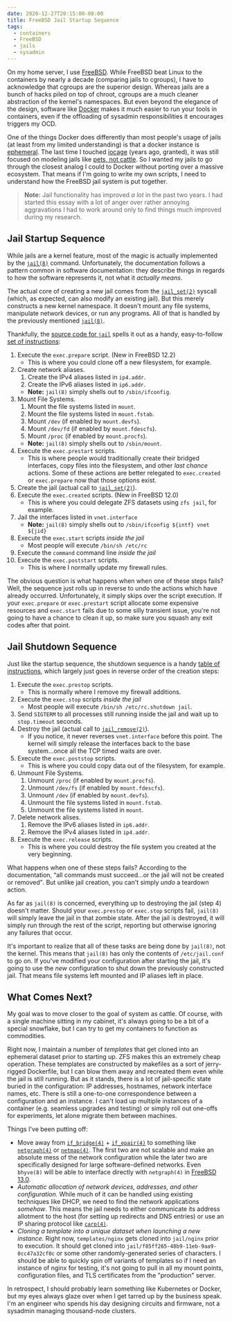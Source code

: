 ```yaml
---
date: 2020-12-27T20:15:00-08:00
title: FreeBSD Jail Startup Sequence
tags:
  - containers
  - FreeBSD
  - jails
  - sysadmin
---
```


On my home server, I use [FreeBSD](https://www.freebsd.org/).
While FreeBSD beat Linux to the containers by nearly a decade (comparing jails to cgroups), I have to acknowledge that cgroups are the superior design.
Whereas jails are a bunch of hacks piled on top of chroot, cgroups are a much cleaner abstraction of the kernel's namespaces.
But even beyond the elegance of the design, software like [Docker](https://www.docker.com/) makes it much easier to run your tools in containers, even if the offloading of sysadmin responsibilities it encourages triggers my OCD.

One of the things Docker does differently than most people's usage of jails (at least from my limited understanding) is that a docker instance is [ephemeral](https://docs.docker.com/develop/develop-images/dockerfile_best-practices/).
The last time I touched [iocage](https://iocage.io/) (years ago, granted), it was still focused on modeling jails like [pets, not cattle](http://cloudscaling.com/blog/cloud-computing/the-history-of-pets-vs-cattle/).
So I wanted my jails to go through the closest analog I could to Docker without porting over a massive ecosystem.
That means if I'm going to write my own scripts, I need to understand how the FreeBSD jail system is put together.

<!--more-->

> **Note:** Jail functionality has improved *a lot* in the past two years.
> I had started this essay with a lot of anger over rather annoying aggravations I had to work around only to find things much improved during my research.

## Jail Startup Sequence

While jails are a kernel feature, most of the magic is actually implemented by the [`jail(8)`](https://www.freebsd.org/cgi/man.cgi?query=jail&sektion=8) command.
Unfortunately, the documentation follows a pattern common in software documentation: they describe things in regards to how the software represents it, not what it *actually means*.

The actual core of creating a new jail comes from the [`jail_set(2)`](https://www.freebsd.org/cgi/man.cgi?query=jail_set&sektion=2) syscall (which, as expected, can also modify an existing jail).
But this merely constructs a new kernel namespace.
It doesn't mount any file systems, manipulate network devices, or run any programs.
All of that is handled by the previously mentioned [`jail(8)`](https://www.freebsd.org/cgi/man.cgi?query=jail&sektion=8).

Thankfully, the [source code for `jail`](https://github.com/freebsd/freebsd/tree/stable/12/usr.sbin/jail) spells it out as a handy, easy-to-follow [set of instructions](https://github.com/freebsd/freebsd/blob/stable/12/usr.sbin/jail/jail.c#L88):

1. Execute the `exec.prepare` script. (New in FreeBSD 12.2)
   - This is where you could clone off a new filesystem, for example.
2. Create network aliases.
   1. Create the IPv4 aliases listed in `ip4.addr`.
   2. Create the IPv6 aliases listed in `ip6.addr`.
   -  **Note:** `jail(8)` simply shells out to `/sbin/ifconfig`.
3. Mount File Systems.
   1. Mount the file systems listed in `mount`.
   2. Mount the file systems listed in `mount.fstab`.
   3. Mount `/dev` (if enabled by `mount.devfs`).
   4. Mount `/dev/fd` (if enabled by `mount.fdescfs`).
   5. Mount `/proc` (if enabled by `mount.procfs`).
   - **Note:** `jail(8)` simply shells out to `/sbin/mount`.
4. Execute the `exec.prestart` scripts.
   - This is where people would traditionally create their bridged interfaces, copy files into the filesystem, and other *last chance* actions.
     Some of these actions are better relegated to `exec.created` or `exec.prepare` now that those options exist.
5. Create the jail (actual call to [`jail_set(2)`](https://www.freebsd.org/cgi/man.cgi?query=jail_set&sektion=2)).
6. Execute the `exec.created` scripts.  (New in FreeBSD 12.0)
   - This is where you could delegate ZFS datasets using `zfs jail`, for example.
7. Jail the interfaces listed in `vnet.interface`
   - **Note:** `jail(8)` simply shells out to `/sbin/ifconfig ${intf} vnet ${jid}`
8. Execute the `exec.start` scripts *inside the jail*
   - Most people will execute `/bin/sh /etc/rc`
9. Execute the `command` command line *inside the jail*
10. Execute the `exec.poststart` scripts.
    - This is where I normally update my firewall rules.

The obvious question is what happens when when one of these steps fails?
Well, the sequence just rolls up in reverse to undo the actions which have already occurred.
Unfortunately, it simply skips over the script execution.
If your `exec.prepare` or `exec.prestart` script allocate some expensive resources and `exec.start` fails due to some silly transient issue, you're not going to have a chance to clean it up, so make sure you squash any exit codes after that point.

## Jail Shutdown Sequence

Just like the startup sequence, the shutdown sequence is a handy [table of instructions](https://github.com/freebsd/freebsd/blob/stable/12/usr.sbin/jail/jail.c#L112), which largely just goes in reverse order of the creation steps:

1. Execute the `exec.prestop` scripts.
   - This is normally where I remove my firewall additions.
2. Execute the `exec.stop` scripts *inside the jail*
   - Most people will execute `/bin/sh /etc/rc.shutdown jail`.
3. Send `SIGTERM` to all processes still running inside the jail and wait up to `stop.timeout` seconds.
4. Destroy the jail (actual call to [`jail_remove(2)`](https://www.freebsd.org/cgi/man.cgi?query=jail_remove&sektion=2)).
   - If you notice, it never reverses `vnet.interface` before this point.
     The kernel will simply release the interfaces back to the base system...once all the TCP timed waits are over.
5. Execute the `exec.poststop` scripts.
   - This is where you could copy data out of the filesystem, for example.
6. Unmount File Systems.
   1. Unmount `/proc` (if enabled by `mount.procfs`).
   2. Unmount `/dev/fs` (if enabled by `mount.fdescfs`).
   3. Unmount `/dev` (if enabled by `mount.devfs`).
   4. Unmount the file systems listed in `mount.fstab`.
   5. Unmount the file systems listed in `mount`.
7. Delete network alises.
   1. Remove the IPv6 aliases listed in `ip6.addr`.
   2. Remove the IPv4 aliases listed in `ip4.addr`.
8. Execute the `exec.release` scripts.
   - This is where you could destroy the file system you created at the very beginning.

What happens when one of these steps fails?
According to the documentation, <q cite="https://www.freebsd.org/cgi/man.cgi?query=jail&sektion=8">all commands must succeed...or the jail will not be created or removed</q>.
But unlike jail creation, you can't simply *undo* a teardown action.

As far as `jail(8)` is concerned, everything up to destroying the jail (step 4) doesn't matter.
Should your `exec.prestop` or `exec.stop` scripts fail, `jail(8)` will simply leave the jail in that zombie state.
After the jail is destroyed, it will simply run through the rest of the script, reporting but otherwise ignoring any failures that occur.

It's important to realize that all of these tasks are being done by `jail(8)`, not the kernel.
This means that `jail(8)` has only the contents of `/etc/jail.conf` to go on.
If you've modified your configuration after starting the jail, it's going to use the *new* configuration to shut down the previously constructed jail.
That means file systems left mounted and IP aliases left in place.

## What Comes Next?

My goal was to move closer to the goal of system as cattle.
Of course, with a single machine sitting in my cabinet, it's always going to be a bit of a special snowflake, but I can try to get my containers to function as commodities.

Right now, I maintain a number of *templates* that get cloned into an ephemeral dataset prior to starting up.
ZFS makes this an extremely cheap operation.
These templates are constructed by makefiles as a sort of jerry-rigged Dockerfile, but I can blow them away and recreated them even while the jail is still running.
But as it stands, there is a lot of jail-specific state buried in the configuration: IP addresses, hostnames, network interface names, etc.
There is still a one-to-one correspondence between a configuration and an instance.
I can't load up multiple instances of a container (e.g. seamless upgrades and testing) or simply roll out one-offs for experiments, let alone migrate them between machines.

Things I've been putting off:
- Move away from [`if_bridge(4)`](https://www.freebsd.org/cgi/man.cgi?query=if_bridge&sektion=4) + [`if_epair(4)`](https://www.freebsd.org/cgi/man.cgi?query=if_epair&sektion=4) to something like [`netgraph(4)`](https://www.freebsd.org/cgi/man.cgi?query=netgraph&sektion=4) or [`netmap(4)`](https://www.freebsd.org/cgi/man.cgi?query=netmap&sektion=4).
  The first two are not scalable and make an absolute mess of the network configuration while the later two are specifically designed for large software-defined networks.
  Even `bhyve(8)` will be able to interface directly with `netgraph(4)` in [FreeBSD 13.0](https://www.freebsd.org/cgi/man.cgi?query=bhyve&sektion=8&manpath=FreeBSD+13.0-current).
- *Automatic allocation of network devices, addresses, and other configuration.*
  While much of it can be handled using existing techniques like DHCP, we need to find the network applications *somehow*.
  This means the jail needs to either communicate its address allotment to the host (for setting up redirects and DNS entries) or use an IP sharing protocol like [`carp(4)`](https://www.freebsd.org/cgi/man.cgi?query=carp&sektion=4).
- *Cloning a template into a unique dataset when launching a new instance.*
  Right now, `templates/nginx` gets cloned into `jail/nginx` prior to execution.
  It should get cloned into `jail/f85ff265-48b9-11eb-9aa9-0cc47a32cf0c` or some other randomly-generated series of characters.
  I should be able to quickly spin off variants of templates so if I need an instance of nginx for testing, it's not going to pull in all my mount points, configuration files, and TLS certificates from the "production" server.

In retrospect, I should probably learn something like Kubernetes or Docker, but my eyes always glaze over when I get tarred up by the business speak.
I'm an engineer who spends his day designing circuits and firmware, not a sysadmin managing thousand-node clusters.
